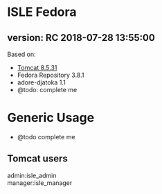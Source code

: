 # ISLE Fedora
## version: RC 2018-07-28 13:55:00

Based on:  
 - [Tomcat 8.5.31](https://hub.docker.com/r/benjaminrosner/isle-tomcat/)
 - Fedora Repository 3.8.1
 - adore-djatoka 1.1
 - @todo: complete me

# Generic Usage

 - @todo complete me

## Tomcat users

admin:isle_admin  
manager:isle_manager  
